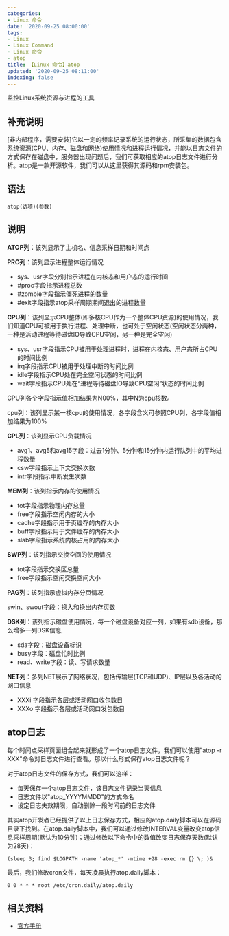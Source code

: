 ```yaml
---
categories:
- Linux 命令
date: '2020-09-25 08:00:00'
tags:
- Linux
- Linux Command
- Linux 命令
- atop
title: 【Linux 命令】atop
updated: '2020-09-25 08:11:00'
indexing: false
---
```


监控Linux系统资源与进程的工具

## 补充说明

[非内部程序，需要安装]它以一定的频率记录系统的运行状态，所采集的数据包含系统资源(CPU、内存、磁盘和网络)使用情况和进程运行情况，并能以日志文件的方式保存在磁盘中，服务器出现问题后，我们可获取相应的atop日志文件进行分析。atop是一款开源软件，我们可以从这里获得其源码和rpm安装包。

## 语法  

```shell
atop(选项)(参数)
```

## 说明  

**ATOP列**：该列显示了主机名、信息采样日期和时间点

**PRC列**：该列显示进程整体运行情况

- sys、usr字段分别指示进程在内核态和用户态的运行时间
- #proc字段指示进程总数
- #zombie字段指示僵死进程的数量
- #exit字段指示atop采样周期期间退出的进程数量


**CPU列**：该列显示CPU整体(即多核CPU作为一个整体CPU资源)的使用情况，我们知道CPU可被用于执行进程、处理中断，也可处于空闲状态(空闲状态分两种，一种是活动进程等待磁盘IO导致CPU空闲，另一种是完全空闲)

- sys、usr字段指示CPU被用于处理进程时，进程在内核态、用户态所占CPU的时间比例
- irq字段指示CPU被用于处理中断的时间比例
- idle字段指示CPU处在完全空闲状态的时间比例
- wait字段指示CPU处在“进程等待磁盘IO导致CPU空闲”状态的时间比例

CPU列各个字段指示值相加结果为N00%，其中N为cpu核数。

cpu列：该列显示某一核cpu的使用情况，各字段含义可参照CPU列，各字段值相加结果为100%

**CPL列**：该列显示CPU负载情况

- avg1、avg5和avg15字段：过去1分钟、5分钟和15分钟内运行队列中的平均进程数量
- csw字段指示上下文交换次数
- intr字段指示中断发生次数

**MEM列**：该列指示内存的使用情况

- tot字段指示物理内存总量
- free字段指示空闲内存的大小
- cache字段指示用于页缓存的内存大小
- buff字段指示用于文件缓存的内存大小
- slab字段指示系统内核占用的内存大小

**SWP列**：该列指示交换空间的使用情况

- tot字段指示交换区总量
- free字段指示空闲交换空间大小

**PAG列**：该列指示虚拟内存分页情况

swin、swout字段：换入和换出内存页数

**DSK列**：该列指示磁盘使用情况，每一个磁盘设备对应一列，如果有sdb设备，那么增多一列DSK信息

- sda字段：磁盘设备标识
- busy字段：磁盘忙时比例
- read、write字段：读、写请求数量

**NET列**：多列NET展示了网络状况，包括传输层(TCP和UDP)、IP层以及各活动的网口信息

- XXXi  字段指示各层或活动网口收包数目
- XXXo 字段指示各层或活动网口发包数目


## atop日志

每个时间点采样页面组合起来就形成了一个atop日志文件，我们可以使用"atop -r XXX"命令对日志文件进行查看。那以什么形式保存atop日志文件呢？

对于atop日志文件的保存方式，我们可以这样：

- 每天保存一个atop日志文件，该日志文件记录当天信息
- 日志文件以"atop_YYYYMMDD"的方式命名
- 设定日志失效期限，自动删除一段时间前的日志文件

其实atop开发者已经提供了以上日志保存方式，相应的atop.daily脚本可以在源码目录下找到。在atop.daily脚本中，我们可以通过修改INTERVAL变量改变atop信息采样周期(默认为10分钟)；通过修改以下命令中的数值改变日志保存天数(默认为28天)：

```shell
(sleep 3; find $LOGPATH -name 'atop_*' -mtime +28 -exec rm {} \; )& 
```

最后，我们修改cron文件，每天凌晨执行atop.daily脚本：

```shell
0 0 * * * root /etc/cron.daily/atop.daily
```

## 相关资料

- [官方手册](http://www.atoptool.nl/download/man_atop-1.pdf)

<!-- Linux命令行搜索引擎：https://jaywcjlove.github.io/linux-command/ -->